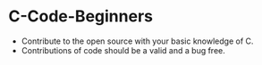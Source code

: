 # C-Code-Beginners
  - Contribute to the open source with your basic knowledge of C. 
  - Contributions of code should be a valid and a bug free.
 
